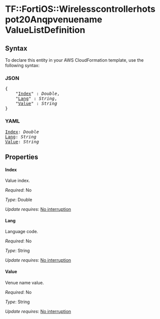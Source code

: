 # TF::FortiOS::Wirelesscontrollerhotspot20Anqpvenuename ValueListDefinition

## Syntax

To declare this entity in your AWS CloudFormation template, use the following syntax:

### JSON

<pre>
{
    "<a href="#index" title="Index">Index</a>" : <i>Double</i>,
    "<a href="#lang" title="Lang">Lang</a>" : <i>String</i>,
    "<a href="#value" title="Value">Value</a>" : <i>String</i>
}
</pre>

### YAML

<pre>
<a href="#index" title="Index">Index</a>: <i>Double</i>
<a href="#lang" title="Lang">Lang</a>: <i>String</i>
<a href="#value" title="Value">Value</a>: <i>String</i>
</pre>

## Properties

#### Index

Value index.

_Required_: No

_Type_: Double

_Update requires_: [No interruption](https://docs.aws.amazon.com/AWSCloudFormation/latest/UserGuide/using-cfn-updating-stacks-update-behaviors.html#update-no-interrupt)

#### Lang

Language code.

_Required_: No

_Type_: String

_Update requires_: [No interruption](https://docs.aws.amazon.com/AWSCloudFormation/latest/UserGuide/using-cfn-updating-stacks-update-behaviors.html#update-no-interrupt)

#### Value

Venue name value.

_Required_: No

_Type_: String

_Update requires_: [No interruption](https://docs.aws.amazon.com/AWSCloudFormation/latest/UserGuide/using-cfn-updating-stacks-update-behaviors.html#update-no-interrupt)

